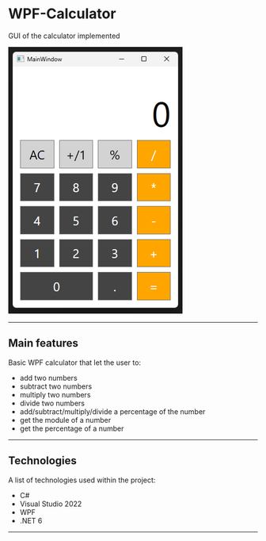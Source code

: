 # WPF-Calculator
GUI of the calculator implemented

![](/Screenshots/calculator.png)
***
## Main features
Basic WPF calculator that let the user to:
* add two numbers
* subtract two numbers
* multiply two numbers
* divide two numbers
* add/subtract/multiply/divide a percentage of the number
* get the module of a number
* get the percentage of a number
***
## Technologies
A list of technologies used within the project:
* C#
* Visual Studio 2022
* WPF
* .NET 6
***
